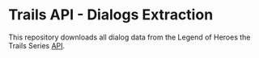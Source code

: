 # Trails API - Dialogs Extraction

This repository downloads all dialog data from the Legend of Heroes the Trails Series [API](https://trailsinthedatabase.com/).